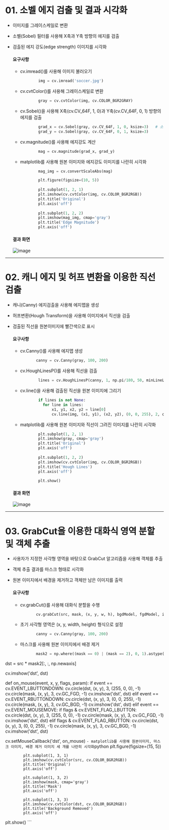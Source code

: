 # 01. 소벨 에지 검출 및 결과 시각화

- 이미지를 그레이스케일로 변환
- 소벨(Sobel) 필터를 사용해 X축과 Y축 방향의 에지를 검출
- 검출된 에지 강도(edge strength) 이미지를 시각화

    #### 요구사항
    - cv.imread()를 사용해 이미지 불러오기
      ```python
              img = cv.imread('soccer.jpg')
      ```
    - cv.cvtColor()를 사용해 그레이스케일로 변환
      ```python
              gray = cv.cvtColor(img, cv.COLOR_BGR2GRAY) 
      ```
    - cv.Sobel()을 사용해 X축(cv.CV_64F, 1, 0)과 Y축(cv.CV_64F, 0, 1) 방향의 에지를 검출
      ```python
              grad_x = cv.Sobel(gray, cv.CV_64F, 1, 0, ksize=3)   # 소벨 연산자 적용
              grad_y = cv.Sobel(gray, cv.CV_64F, 0, 1, ksize=3)
      ```
    - cv.magnitude()를 사용해 에지강도 계산
      ```python
              mag = cv.magnitude(grad_x, grad_y)
      ```
    - matplotlib를 사용해 원본 이미지와 에지강도 이미지를 나란히 시각화
      ```python
              mag_img = cv.convertScaleAbs(mag)   

              plt.figure(figsize=(10, 5))
                
              plt.subplot(1, 2, 1)
              plt.imshow(cv.cvtColor(img, cv.COLOR_BGR2RGB))
              plt.title('Original')
              plt.axis('off')
                
              plt.subplot(1, 2, 2)
              plt.imshow(mag_img, cmap='gray')
              plt.title('Edge Magnitude')
              plt.axis('off') 
      ```
          
  #### 결과 화면
  ![image](https://github.com/user-attachments/assets/a10555c1-a931-400a-b76f-1d7817a023a6)

---
      
# 02. 캐니 에지 및 허프 변환을 이용한 직선 검출

- 캐니(Canny) 에지검출을 사용해 에지맵을 생성
- 허프변환(Hough Transform)을 사용해 이미지에서 직선을 검출
- 검출된 직선을 원본이미지에 빨간색으로 표시

    #### 요구사항
    - cv.Canny()를 사용해 에지맵 생성
       ```python
              canny = cv.Canny(gray, 100, 200)
       ```
    - cv.HoughLinesP()를 사용해 직선을 검출
      ```python
              lines = cv.HoughLinesP(canny, 1, np.pi/180, 50, minLineLength=10, maxLineGap=1)
      ```
    - cv.line()을 사용해 검출된 직선을 원본 이미지에 그리기
      ```python
              if lines is not None:
                for line in lines:
                    x1, y1, x2, y2 = line[0]
                    cv.line(img, (x1, y1), (x2, y2), (0, 0, 255), 2, cv.LINE_AA)
      ```
    - matplotlib를 사용해 원본 이미지와 직선이 그려진 이미지를 나란히 시각화
      ```python
              plt.subplot(1, 2, 1)
              plt.imshow(gray, cmap='gray')
              plt.title('Original')
              plt.axis('off')
            
              plt.subplot(1, 2, 2)
              plt.imshow(cv.cvtColor(img, cv.COLOR_BGR2RGB))
              plt.title('Hough Lines')
              plt.axis('off')
            
              plt.show()
      ```

  #### 결과 화면
  ![image](https://github.com/user-attachments/assets/24395420-67bc-433a-b08e-681388f758a5)

---

# 03. GrabCut을 이용한 대화식 영역 분할 및 객체 추출
- 사용자가 지정한 사각형 영역을 바탕으로 GrabCut 알고리즘을 사용해 객체를 추출
- 객체 추출 결과를 마스크 형태로 시각화
- 원본 이미지에서 배경을 제거하고 객체만 남은 이미지를 출력

    #### 요구사항
     - cv.grabCut()를 사용해 대화식 분할을 수행
       ```python
              cv.grabCut(src, mask, (x, y, w, h), bgdModel, fgdModel, iterCount, mode)
       ```
     - 초기 사각형 영역은 (x, y, width, height) 형식으로 설정
       ```python
              canny = cv.Canny(gray, 100, 200)
       ```
     - 마스크를 사용해 원본 이미지에서 배경 제거
       ```python
              mask2 = np.where((mask == 0) | (mask == 2), 0, 1).astype('uint8')
dst = src * mask2[:, :, np.newaxis]

cv.imshow('dst', dst)

def on_mouse(event, x, y, flags, param):
    if event == cv.EVENT_LBUTTONDOWN:
        cv.circle(dst, (x, y), 3, (255, 0, 0), -1)
        cv.circle(mask, (x, y), 3, cv.GC_FGD, -1)
        cv.imshow('dst', dst)
    elif event == cv.EVENT_RBUTTONDOWN:
        cv.circle(dst, (x, y), 3, (0, 0, 255), -1)
        cv.circle(mask, (x, y), 3, cv.GC_BGD, -1)
        cv.imshow('dst', dst)
    elif event == cv.EVENT_MOUSEMOVE:
        if flags & cv.EVENT_FLAG_LBUTTON:
            cv.circle(dst, (x, y), 3, (255, 0, 0), -1)
            cv.circle(mask, (x, y), 3, cv.GC_FGD, -1)
            cv.imshow('dst', dst)
        elif flags & cv.EVENT_FLAG_RBUTTON:
            cv.circle(dst, (x, y), 3, (0, 0, 255), -1)
            cv.circle(mask, (x, y), 3, cv.GC_BGD, -1)
            cv.imshow('dst', dst)
            
cv.setMouseCallback('dst', on_mouse)
       ```
     - matplotlib를 사용해 원본이미지, 마스크 이미지, 배경 제거 이미지 세 개를 나란히 시각화
       ```python
             plt.figure(figsize=(15, 5))

            plt.subplot(1, 3, 1)
            plt.imshow(cv.cvtColor(src, cv.COLOR_BGR2RGB))
            plt.title('Original')
            plt.axis('off')
            
            plt.subplot(1, 3, 2)
            plt.imshow(mask, cmap='gray')
            plt.title('Mask')
            plt.axis('off')
            
            plt.subplot(1, 3, 3)
            plt.imshow(cv.cvtColor(dst, cv.COLOR_BGR2RGB))
            plt.title('Background Removed')
            plt.axis('off')

plt.show()
       ```
  
